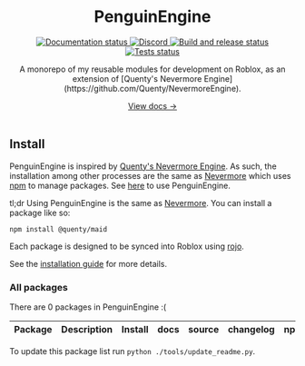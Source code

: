 <div align="center">
  <h1>PenguinEngine</h1>
  <p>
    <a href="http://penguindevs.github.io/PenguinEngine">
      <img src="https://github.com/Quenty/NevermoreEngine/actions/workflows/docs.yml/badge.svg" alt="Documentation status" />
    </a>
    <a href="https://discord.gg/mhtGUS8">
      <img src="https://img.shields.io/discord/385151591524597761?color=5865F2&label=discord&logo=discord&logoColor=white" alt="Discord" />
    </a>
    <a href="https://github.com/PenguinDevs/PenguinEngine/actions">
      <img src="https://github.com/PenguinDevs/PenguinEngine/actions/workflows/build.yml/badge.svg" alt="Build and release status" />
    </a>
    <a href="https://github.com/PenguinDevs/PenguinEngine/actions">
      <img src="https://github.com/PenguinDevs/PenguinEngine/actions/workflows/tests.yml/badge.svg" alt="Tests status" />
    </a>
  </p>
  <p>A monorepo of my reusable modules for development on Roblox, as an extension of [Quenty's Nevermore Engine](https://github.com/Quenty/NevermoreEngine).</p>
  <a href="http://penguindevs.github.io/PenguinEngine/">View docs →</a>
</div>

<div>&nbsp;</div>

<!--moonwave-hide-before-this-line-->

## Install
PenguinEngine is inspired by [Quenty's Nevermore Engine](https://github.com/Quenty/NevermoreEngine). As such, the installation among other processes are the same as [Nevermore](https://github.com/Quenty/NevermoreEngine) which uses [npm](https://www.npmjs.com/) to manage packages. See [here](https://github.com/Quenty/NevermoreEngine/blob/main/readme.md#install-using-npm) to use PenguinEngine.

tl;dr
Using PenguinEngine is the same as [Nevermore](https://github.com/Quenty/NevermoreEngine). You can install a package like so:
```
npm install @quenty/maid
```

Each package is designed to be synced into Roblox using [rojo](https://rojo.space/).

See the [installation guide](http://quenty.github.io/NevermoreEngine/docs/install) for more details.

### All packages
<!--package-list-generated-start-->

There are 0 packages in PenguinEngine :(

| Package | Description | Install | docs | source | changelog | npm |
| ------- | ----------- | ------- | ---- | ------ | --------- | --- |


<!--package-list-generated-end-->

To update this package list run `python ./tools/update_readme.py`.
